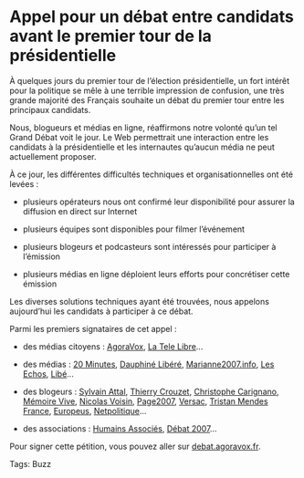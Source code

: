 # Appel pour un débat entre candidats avant le premier tour de la présidentielle

À quelques jours du premier tour de l’élection présidentielle, un fort intérêt pour la politique se mêle à une terrible impression de confusion, une très grande majorité des Français souhaite un débat du premier tour entre les principaux candidats.

Nous, blogueurs et médias en ligne, réaffirmons notre volonté qu’un tel Grand Débat voit le jour. Le Web permettrait une interaction entre les candidats à la présidentielle et les internautes qu’aucun média ne peut actuellement proposer.

À ce jour, les différentes difficultés techniques et organisationnelles ont été levées :

- plusieurs opérateurs nous ont confirmé leur disponibilité pour assurer la diffusion en direct sur Internet

- plusieurs équipes sont disponibles pour filmer l’événement

- plusieurs blogeurs et podcasteurs sont intéressés pour participer à l’émission

- plusieurs médias en ligne déploient leurs efforts pour concrétiser cette émission

Les diverses solutions techniques ayant été trouvées, nous appelons aujourd’hui les candidats à participer à ce débat.

Parmi les premiers signataires de cet appel :

- des médias citoyens : [AgoraVox](http://www.agoravox.fr), [La Tele Libre](http://www.latelelibre.fr/)...

- des médias : [20 Minutes](http://www.20minutes.fr/), [Dauphiné Libéré](http://www.ledauphine.com/), [Marianne2007.info](http://www.marianne2007.info/), [Les Echos](http://www.lesechos.fr/), [Libé](http://www.liberation.fr/)...

- des blogeurs : [Sylvain Attal](http://sylvainattal.blogspot.com/), [Thierry Crouzet](http://blog.tcrouzet.com), [Christophe Carignano](http://carignano.blog.20minutes.fr/), [Mémoire Vive](http://www.memoire-vive.org/archives/001381.php), [Nicolas Voisin](http://www.nuesblog.com), [Page2007](http://www.page2007.com/), [Versac](http://www.versac.net/), [Tristan Mendes France](http://www.egoblog.net/), [Europeus](http://www.europeus.org/), [Netpolitique](http://www.netpolitique.net/)...

- des associations : [Humains Associés](http://www.humains-associes.org/blog/), [Débat 2007](http://www.debat2007.fr/)...

Pour signer cette pétition, vous pouvez aller sur [debat.agoravox.fr](http://debat.agoravox.fr/).

Tags: Buzz